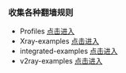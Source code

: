 ### 收集各种翻墙规则

- Profiles [点击进入](https://github.com/DivineEngine/Profiles.git)
- Xray-examples [点击进入](https://github.com/XTLS/Xray-examples.git)
- integrated-examples [点击进入](https://github.com/lxhao61/integrated-examples.git)
- v2ray-examples [点击进入](https://github.com/v2fly/v2ray-examples.git)
